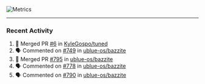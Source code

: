 ![Metrics](https://metrics.lecoq.io/KyleGospo?template=classic&base=header%2C%20activity%2C%20community%2C%20repositories%2C%20metadata&base.indepth=false&base.hireable=false&base.skip=false&config.timezone=America%2FLos_Angeles)

---
### Recent Activity
<!--START_SECTION:activity-->
1. 🎉 Merged PR [#6](https://github.com/KyleGospo/tuned/pull/6) in [KyleGospo/tuned](https://github.com/KyleGospo/tuned)
2. 🗣 Commented on [#749](https://github.com/ublue-os/bazzite/issues/749#issuecomment-1960549815) in [ublue-os/bazzite](https://github.com/ublue-os/bazzite)
3. 🎉 Merged PR [#795](https://github.com/ublue-os/bazzite/pull/795) in [ublue-os/bazzite](https://github.com/ublue-os/bazzite)
4. 🗣 Commented on [#778](https://github.com/ublue-os/bazzite/issues/778#issuecomment-1960540281) in [ublue-os/bazzite](https://github.com/ublue-os/bazzite)
5. 🗣 Commented on [#790](https://github.com/ublue-os/bazzite/issues/790#issuecomment-1958653148) in [ublue-os/bazzite](https://github.com/ublue-os/bazzite)
<!--END_SECTION:activity-->
